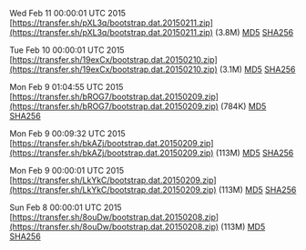 Wed Feb 11 00:00:01 UTC 2015 [https://transfer.sh/pXL3q/bootstrap.dat.20150211.zip](https://transfer.sh/pXL3q/bootstrap.dat.20150211.zip) (3.8M) [MD5](https://transfer.sh/5JKvD/md5.txt) [SHA256](https://transfer.sh/pO3Bc/sha256.txt)

Tue Feb 10 00:00:01 UTC 2015 [https://transfer.sh/19exCx/bootstrap.dat.20150210.zip](https://transfer.sh/19exCx/bootstrap.dat.20150210.zip) (3.1M) [MD5](https://transfer.sh/IhGQw/md5.txt) [SHA256](https://transfer.sh/QbHu1/sha256.txt)

Mon Feb  9 01:04:55 UTC 2015 [https://transfer.sh/bROG7/bootstrap.dat.20150209.zip](https://transfer.sh/bROG7/bootstrap.dat.20150209.zip) (784K) [MD5](https://transfer.sh/ZMybo/md5.txt) [SHA256](https://transfer.sh/qKxFR/sha256.txt)

Mon Feb  9 00:09:32 UTC 2015 [https://transfer.sh/bkAZj/bootstrap.dat.20150209.zip](https://transfer.sh/bkAZj/bootstrap.dat.20150209.zip) (113M) [MD5](https://transfer.sh/saaVb/md5.txt) [SHA256](https://transfer.sh/Msif6/sha256.txt)

Mon Feb  9 00:00:01 UTC 2015 [https://transfer.sh/LkYkC/bootstrap.dat.20150209.zip](https://transfer.sh/LkYkC/bootstrap.dat.20150209.zip) (113M) [MD5](https://transfer.sh/x1eBK/md5.txt) [SHA256](https://transfer.sh/D9gKp/sha256.txt)

Sun Feb  8 00:00:01 UTC 2015 [https://transfer.sh/8ouDw/bootstrap.dat.20150208.zip](https://transfer.sh/8ouDw/bootstrap.dat.20150208.zip) (113M) [MD5](https://transfer.sh/1fQSEk/md5.txt) [SHA256](https://transfer.sh/klC97/sha256.txt)
